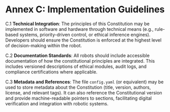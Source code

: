 # Annex C: Implementation Guidelines

C.1 **Technical Integration**: The principles of this Constitution may be implemented in software and hardware through technical means (e.g., rule-based systems, priority-driven control, or ethical inference engines). Developers should ensure the Constitution is enforced at the highest level of decision-making within the robot.

C.2 **Documentation Standards**: All robots should include accessible documentation of how the constitutional principles are integrated. This includes versioned descriptions of ethical modules, audit logs, and compliance certifications where applicable.

C.3 **Metadata and References**: The file `config.yaml` (or equivalent) may be used to store metadata about the Constitution (title, version, authors, license, and relevant tags). It can also reference the Constitutional version and provide machine-readable pointers to sections, facilitating digital verification and integration with robotic systems.
